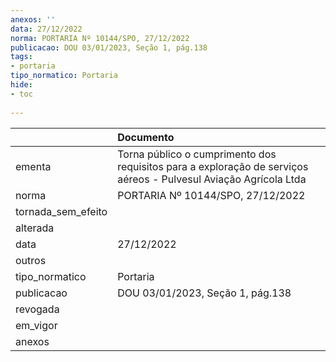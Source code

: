 ```yaml
---
anexos: ''
data: 27/12/2022
norma: PORTARIA Nº 10144/SPO, 27/12/2022
publicacao: DOU 03/01/2023, Seção 1, pág.138
tags:
- portaria
tipo_normatico: Portaria
hide: 
- toc 
 
---
```


|                    | Documento                                                                                                        |
|:-------------------|:-----------------------------------------------------------------------------------------------------------------|
| ementa             | Torna público o cumprimento dos requisitos para a exploração de serviços aéreos - Pulvesul Aviação Agrícola Ltda |
| norma              | PORTARIA Nº 10144/SPO, 27/12/2022                                                                                |
| tornada_sem_efeito |                                                                                                                  |
| alterada           |                                                                                                                  |
| data               | 27/12/2022                                                                                                       |
| outros             |                                                                                                                  |
| tipo_normatico     | Portaria                                                                                                         |
| publicacao         | DOU 03/01/2023, Seção 1, pág.138                                                                                 |
| revogada           |                                                                                                                  |
| em_vigor           |                                                                                                                  |
| anexos             |                                                                                                                  |